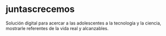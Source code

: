 # juntascrecemos
Solución digital para acercar a las adolescentes a la tecnología y la ciencia, mostrarle referentes de la vida real y alcanzables.
